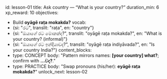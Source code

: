 id: lesson-01
title: Ask country — “What is your country?”
duration_min: 6
xp_reward: 10
objectives:
  - Build **oyāgē raṭa mokakda?**
vocab:
  - {si: "රට", translit: "raṭa", en: "country"}
  - {si: "ඔයාගේ රට මොකක්ද?", translit: "oyāgē raṭa mokakda?", en: "What is your country? (informal)"} 
  - {si: "ඔයාගේ රට ඉන්දියාවද?", translit: "oyāgē raṭa indiyāvada?", en: "Is your country India?"}
content_blocks:
  - type: CONCEPT
    body: "Pattern mirrors names: **[your country] what?**; confirm with **…වද?**."
  - type: PRACTICE
    body: "Swap pronouns (his/her): **eyāgē raṭa mokakda?**"
unlock_next: lesson-02
